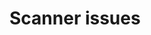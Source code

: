<properties pageTitle="Scanner issues"
 description="Scanner issues"
 service="Microsoft.Security"
 resource="Microsoft.Security/assessments"
 authors="AzureIdentity_InformationProtection"
 ms.author="AzureIdentity_InformationProtection"
 displayOrder=""
 selfHelpType="TSG_Content"
 supportTopicIds=""
 resourceTags=""
 productPesIds=""
 cloudEnvironments="public, fairfax, usnat, ussec"
 articleId="6fab6ed4-c7a9-4102-a946-a29644372cb2"
 ownershipId="AzureIdentity_InformationProtection">

# Scanner issues

